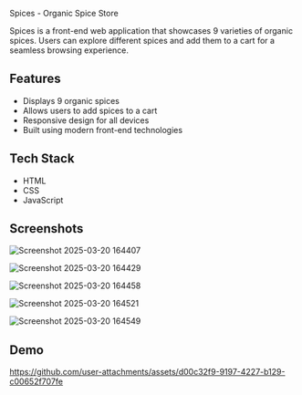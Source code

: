 
Spices - Organic Spice Store

Spices is a front-end web application that showcases 9 varieties of organic spices. Users can explore different spices and add them to a cart for a seamless browsing experience.

## Features

- Displays 9 organic spices
- Allows users to add spices to a cart
- Responsive design for all devices
- Built using modern front-end technologies


## Tech Stack

- HTML
- CSS
- JavaScript


## Screenshots

![Screenshot 2025-03-20 164407](https://github.com/user-attachments/assets/14dceaf6-8ea0-4528-bbf7-5298a300ecf0)

![Screenshot 2025-03-20 164429](https://github.com/user-attachments/assets/b767ffcf-f0d5-4782-b46d-87772506dfae)

![Screenshot 2025-03-20 164458](https://github.com/user-attachments/assets/dc50fded-4c70-4ed5-9a5e-252ac49cc41d)

![Screenshot 2025-03-20 164521](https://github.com/user-attachments/assets/06a56cbb-230d-4a1e-9288-bf9da96c5ab9)

![Screenshot 2025-03-20 164549](https://github.com/user-attachments/assets/3cea1575-b11b-4e33-aea0-9b14f97281a7)
## Demo

https://github.com/user-attachments/assets/d00c32f9-9197-4227-b129-c00652f707fe

